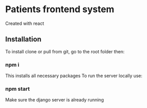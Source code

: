 # Patients frontend system
Created with react
## Installation
To install clone or pull from git, go to the root folder then:
### npm i
This installs all necessary packages
To run the server locally use:
### npm start
Make sure the django server is already running

